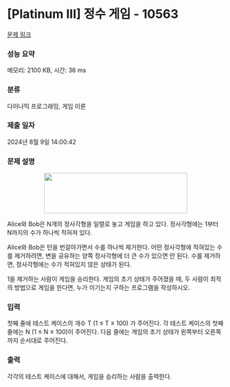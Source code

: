 # [Platinum III] 정수 게임 - 10563 

[문제 링크](https://www.acmicpc.net/problem/10563) 

### 성능 요약

메모리: 2100 KB, 시간: 36 ms

### 분류

다이나믹 프로그래밍, 게임 이론

### 제출 일자

2024년 8월 9일 14:00:42

### 문제 설명

<p style="text-align:center"><img alt="" src="https://www.acmicpc.net/upload/images2/numbergame.png" style="height:94px; width:333px"></p>

<p>Alice와 Bob은 N개의 정사각형을 일렬로 놓고 게임을 하고 있다. 정사각형에는 1부터 N까지의 수가 하나씩 적혀져 있다.</p>

<p>Alice와 Bob은 턴을 번갈아가면서 수를 하나씩 제거한다. 어떤 정사각형에 적혀있는 수를 제거하려면, 변을 공유하는 양쪽 정사각형에 더 큰 수가 있으면 안 된다. 수를 제거하면, 정사각형에는 수가 적혀있지 않은 상태가 된다.</p>

<p>1을 제거하는 사람이 게임을 승리한다. 게임의 초기 상태가 주어졌을 때, 두 사람이 최적의 방법으로 게임을 한다면, 누가 이기는지 구하는 프로그램을 작성하시오.</p>

### 입력 

 <p>첫째 줄에 테스트 케이스의 개수 T (1 ≤ T ≤ 100) 가 주어진다. 각 테스트 케이스의 첫째 줄에는 N (1 ≤ N ≤ 100)이 주어진다. 다음 줄에는 게임의 초기 상태가 왼쪽부터 오른쪽까지 순서대로 주어진다.</p>

### 출력 

 <p>각각의 테스트 케이스에 대해서, 게임을 승리하는 사람을 출력한다.</p>

